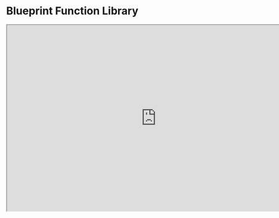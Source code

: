 # Blueprint Function Library

<p><iframe title="YouTube video player" src="https://www.youtube.com/embed/oQOwRUeu1Z0?si=Mi_wQNC5WgMDvesY" width="800" height="500" allowfullscreen="allowfullscreen" allow="accelerometer; autoplay; clipboard-write; encrypted-media; gyroscope; picture-in-picture; web-share"></iframe></p>